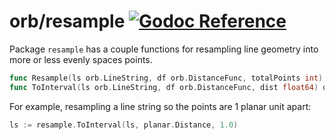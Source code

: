 # orb/resample [![Godoc Reference](https://pkg.go.dev/badge/github.com/paulmach/orb)](https://pkg.go.dev/github.com/paulmach/orb/resample)

Package `resample` has a couple functions for resampling line geometry
into more or less evenly spaces points.

```go
func Resample(ls orb.LineString, df orb.DistanceFunc, totalPoints int) orb.LineString
func ToInterval(ls orb.LineString, df orb.DistanceFunc, dist float64) orb.LineString
```

For example, resampling a line string so the points are 1 planar unit apart:

```go
ls := resample.ToInterval(ls, planar.Distance, 1.0)
```
